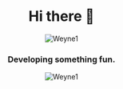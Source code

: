 <h1 align="center">Hi there 👋</h1>
<p align="center">
  <img src="https://komarev.com/ghpvc/?username=Weyne1&color=b555fa&style=flat" alt="Weyne1"/>
</p>

<h3 align="center">Developing something fun.</h3>

<p align="center">
  <img src="https://www.codewars.com/users/Weyne1/badges/small" alt="Weyne1"/>
</p>
